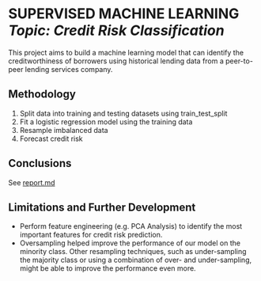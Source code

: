 <h1 align="left">SUPERVISED MACHINE LEARNING<br><i>Topic: Credit Risk Classification</i> </h1> 

<p>This project aims to build a machine learning model that can identify the creditworthiness of borrowers using historical lending data from a peer-to-peer lending services company.</p>
 
## Methodology
1. Split data into training and testing datasets using train_test_split
2. Fit a logistic regression model using the training data 
3. Resample imbalanced data
3. Forecast credit risk

## Conclusions
See [report.md](https://github.com/chadbarlow/gt-data-bootcamp_challenge-20_supervised-ml/blob/main/report.md)

## Limitations and Further Development
- Perform feature engineering (e.g. PCA Analysis) to identify the most important features for credit risk prediction.
- Oversampling helped improve the performance of our model on the minority class. Other resampling techniques, such as under-sampling the majority class or using a combination of over- and under-sampling, might be able to improve the performance even more.
